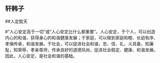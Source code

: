 ## 轩韩子

##人定胜天

#“人心安定高于一切”或“人心安定比什么都重要”。人心安定，于个人，可以创造内心的和谐，获得身心的和谐健康发展；于家庭，可以做到家庭和睦、长幼有序、孝悌传承，和谐发展。于社会，可以促进社会和谐，忠、信、礼、义具备，知廉耻，知荣辱，孝亲尊师，传承良好的道德风尚，促进社会稳定、健康、和谐发展。因此，人心安定，是社会和谐的基础。
